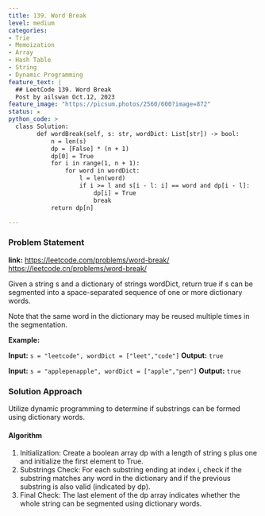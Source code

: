 ```yaml
---
title: 139. Word Break
level: medium
categories:
- Trie
- Memoization
- Array
- Hash Table
- String
- Dynamic Programming
feature_text: |
  ## LeetCode 139. Word Break
  Post by ailswan Oct.12, 2023
feature_image: "https://picsum.photos/2560/600?image=872"
status: ★
python_code: >
  class Solution:
        def wordBreak(self, s: str, wordDict: List[str]) -> bool:
            n = len(s)
            dp = [False] * (n + 1)
            dp[0] = True
            for i in range(1, n + 1):
                for word in wordDict:
                    l = len(word)
                    if i >= l and s[i - l: i] == word and dp[i - l]:
                        dp[i] = True
                        break
            return dp[n]

---
```


### Problem Statement
**link:**
https://leetcode.com/problems/word-break/
https://leetcode.cn/problems/word-break/

Given a string s and a dictionary of strings wordDict, return true if s can be segmented into a space-separated sequence of one or more dictionary words.

Note that the same word in the dictionary may be reused multiple times in the segmentation.

 

**Example:**

**Input:** `s = "leetcode", wordDict = ["leet","code"]`
**Output:** `true`
 
**Input:** `s = "applepenapple", wordDict = ["apple","pen"]`
**Output:** `true`
 

### Solution Approach
Utilize dynamic programming to determine if substrings can be formed using dictionary words.
#### Algorithm
1. Initialization: Create a boolean array dp with a length of string s plus one and initialize the first element to True.
2. Substrings Check: For each substring ending at index i, check if the substring matches any word in the dictionary and if the previous substring is also valid (indicated by dp).
3. Final Check: The last element of the dp array indicates whether the whole string can be segmented using dictionary words.
